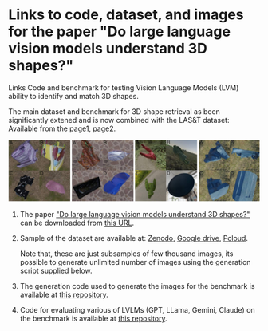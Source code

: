 # Links to code, dataset, and images for the paper "Do large language vision models understand 3D shapes?"
 Links Code and benchmark for testing Vision Language Models (LVM) ability to identify and match 3D shapes.

The main dataset and benchmark for 3D shape retrieval as been significantly extened and is now combined with the LAS&T dataset: Available from the [page1](https://github.com/sagieppel/Shape-and-Texture-recognition-in-large-vision-language-models-/tree/main), [page2](https://zenodo.org/records/15453634).

![](/Figure1.jpg)


1) The paper ["Do large language vision models understand 3D shapes?"](https://arxiv.org/pdf/2412.10908) can be downloaded from [this URL](https://arxiv.org/pdf/2412.10908).

2) Sample of the dataset are available at: [Zenodo](https://zenodo.org/records/14681299), [Google drive](https://drive.google.com/drive/folders/1pxSnX-qpBfcQ47BbPQmy8pbURk0vXMzu?usp=drive_link), [Pcloud](https://e.pcloud.link/publink/show?code=kZz7FKZ8xfKSIHppBShSuU65cxBvQkorVXV).
   
     Note that, these are just subsamples  of few thousand images, its possible to generate unlimited number of images using the generation script supplied below. 

4) The generation code used to generate the images for the benchmark is available at [this repository](https://github.com/sagieppel/Generate_3D_Shape_Recognition_and_Retrieval_Synthetic_Dataset_Blender).
   
5) Code for evaluating various of LVLMs (GPT, LLama, Gemini, Claude) on the benchmark is available at [this repository](https://github.com/sagieppel/Can-vision-language-models-understand-and-match-3D-shapes/).
